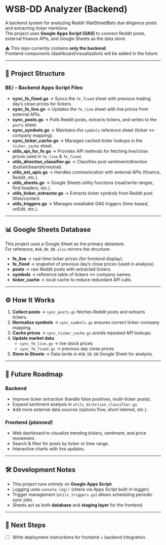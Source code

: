 # WSB-DD Analyzer (Backend)

A backend system for analyzing Reddit WallStreetBets due diligence posts and extracting ticker mentions.  
The project uses **Google Apps Script (GAS)** to connect Reddit posts, external finance APIs, and Google Sheets as the data store.  

⚠️ This repo currently contains **only the backend**.  
Frontend components (dashboard/visualization) will be added in the future.  

---

## 📂 Project Structure

### BE/ – Backend Apps Script Files

- **sync_fe_fixed.gs** → Syncs the `fe_fixed` sheet with previous trading day’s close prices for tickers.  
- **sync_fe_live.gs** → Updates the `fe_live` sheet with live prices from external APIs.  
- **sync_posts.gs** → Pulls Reddit posts, extracts tickers, and writes to the `posts` sheet.  
- **sync_symbols.gs** → Maintains the `symbols` reference sheet (ticker ↔ company mapping).  
- **sync_ticker_cache.gs** → Manages cached ticker lookups in the `ticker_cache` sheet.  
- **utils_api_for_fe.gs** → Provides API methods for fetching live/close prices used in `fe_live` & `fe_fixed`.  
- **utils_direction_classifier.gs** → Classifies post sentiment/direction (bullish/bearish/neutral).  
- **utils_ext_apis.gs** → Handles communication with external APIs (finance, Reddit, etc.).  
- **utils_sheets.gs** → Google Sheets utility functions (read/write ranges, find headers, etc.).  
- **utils_ticker_extractor.gs** → Extracts ticker symbols from Reddit post titles/content.  
- **utils_triggers.gs** → Manages installable GAS triggers (time-based, onEdit, etc.).  

---

## 📊 Google Sheets Database

This project uses a Google Sheet as the primary datastore.  
For reference, `WSB_DD_DB.xlsx` mirrors the structure:

- **fe_live** → real-time ticker prices (for frontend display).  
- **fe_fixed** → snapshot of previous day’s close prices (used in analysis).  
- **posts** → raw Reddit posts with extracted tickers.  
- **symbols** → reference table of tickers ↔ company names.  
- **ticker_cache** → local cache to reduce redundant API calls.  

---

## ⚙️ How It Works

1. **Collect posts** → `sync_posts.gs` fetches Reddit posts and extracts tickers.  
2. **Normalize symbols** → `sync_symbols.gs` ensures correct ticker-company mapping.  
3. **Cache prices** → `sync_ticker_cache.gs` avoids repeated API lookups.  
4. **Update market data**  
   - `sync_fe_live.gs` → live stock prices  
   - `sync_fe_fixed.gs` → previous day close prices  
5. **Store in Sheets** → Data lands in `WSB_DD_DB` Google Sheet for analysis.  

---

## 🚀 Future Roadmap

### Backend
- Improve ticker extraction (handle false positives, multi-ticker posts).  
- Expand sentiment analysis in `utils_direction_classifier.gs`.  
- Add more external data sources (options flow, short interest, etc.).  

### Frontend *(planned)*
- Web dashboard to visualize trending tickers, sentiment, and price movement.  
- Search & filter for posts by ticker or time range.  
- Interactive charts with live updates.  

---

## 🛠️ Development Notes

- This project runs entirely on **Google Apps Script**.  
- Logging uses `console.log()` (check via Apps Script built-in logger).  
- Trigger management (`utils_triggers.gs`) allows scheduling periodic sync jobs.  
- Sheets act as both **database** and **staging layer** for the frontend.  

---

## 📌 Next Steps

- [ ] Write deployment instructions for frontend + backend integration.  
